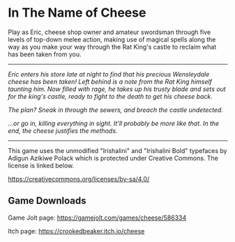 # In The Name of Cheese

Play as Eric, cheese shop owner and amateur swordsman through five levels of top-down melee action, making use of magical spells along the way as you make your way through the Rat King's castle to reclaim what has been taken from you.

-----------------
*Eric enters his store late at night to find that his precious Wensleydale cheese has been taken! Left behind is a note from the Rat King himself taunting him. Now filled with rage, he takes up his trusty blade and sets out for the king's castle, ready to fight to the death to get his cheese back.*

*The plan? Sneak in through the sewers, and breach the castle undetected.*

*...or go in, killing everything in sight. It'll probably be more like that. In the end, the cheese justifies the methods.*

-----------------
This game uses the unmodified "Irishalini" and "Irishalini Bold" typefaces by Adigun Azikiwe Polack which is protected under Creative Commons. The license is linked below.

https://creativecommons.org/licenses/by-sa/4.0/

## Game Downloads

Game Jolt page: https://gamejolt.com/games/cheese/586334

Itch page: https://crookedbeaker.itch.io/cheese
